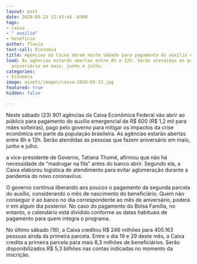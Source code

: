 ```yaml
---
layout: post
date: 2020-05-23 12:43:44 -0300
tags:
- caixa
- " auxilio"
- beneficio
author: flavia
text-call: Economia
title: Agências da Caixa abrem neste sábado para pagamento do auxílio emergencial
lead: As agências estarão abertas entre 8h e 12h. Serão atendidas as pessoas que fazem
  aniversário em maio, junho e julho.
categories:
- Economia
image: assets/images/caixa-2020-05-23.jpg
featured: true
hidden: false

---
```

Neste sábado (23) 901 agências da Caixa Econômica Federal vão abrir ao público para pagamento do auxílio emergencial de R$ 600 (R$ 1,2 mil para mães solteiras), pago pelo governo para mitigar os impactos da crise econômica em parte da população brasileira. As agências estarão abertas entre 8h e 12h. Serão atendidas as pessoas que fazem aniversário em maio, junho e julho.

a vice-presidente de Governo, Tatiana Thomé, afirmou que não há necessidade de "madrugar na fila" antes do banco abrir. Segundo ela, a Caixa elaborou logística de atendimento para evitar aglomeração durante a pandemia do novo coronavírus.

O governo continua liberando aos poucos o pagamento da segunda parcela do auxílio, considerando o mês de nascimento do beneficiário. Quem não conseguir ir ao banco no dia correspondente ao mês de aniversário, poderá ir em algum dia posterior. No caso do pagamento do Bolsa Família, no entanto, o calendário está dividido conforme as datas habituais de pagamento para quem integra o programa.

No último sábado (16), a Caixa creditou R$ 246 milhões para 405.163 pessoas ainda da primeira parcela. Entre o dia 19 e 29 deste mês, a Caixa credita a primeira parcela para mais 8,3 milhões de beneficiários. Serão disponibilizados R$ 5,3 bilhões nas contas indicadas no momento da inscrição.